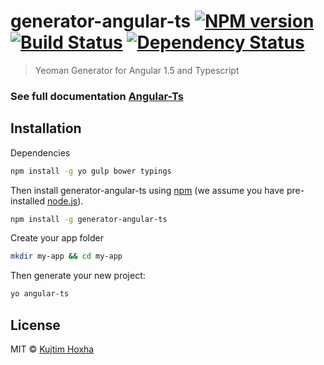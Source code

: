 # generator-angular-ts [![NPM version][npm-image]][npm-url] [![Build Status][travis-image]][travis-url] [![Dependency Status][daviddm-image]][daviddm-url]
> Yeoman Generator for Angular 1.5 and Typescript

### See full documentation [Angular-Ts](http://angular-ts.kujtimhoxha.com)

## Installation
Dependencies
```bash
npm install -g yo gulp bower typings
```
Then install generator-angular-ts using [npm](https://www.npmjs.com/) (we assume you have pre-installed [node.js](https://nodejs.org/)).

```bash
npm install -g generator-angular-ts
```


Create your app folder 
```bash
mkdir my-app && cd my-app
```

Then generate your new project:

```bash
yo angular-ts
```


## License

MIT © [Kujtim Hoxha](kujtimhoxha.com)


[npm-image]: https://badge.fury.io/js/generator-angular-ts.svg
[npm-url]: https://npmjs.org/package/generator-angular-ts
[travis-image]: https://travis-ci.org/kujtimiihoxha/generator-angular-ts.svg?branch=master
[travis-url]: https://travis-ci.org/kujtimiihoxha/generator-angular-ts
[daviddm-image]: https://david-dm.org/kujtimiihoxha/generator-angular-ts.svg?theme=shields.io
[daviddm-url]: https://david-dm.org/kujtimiihoxha/generator-angular-ts
